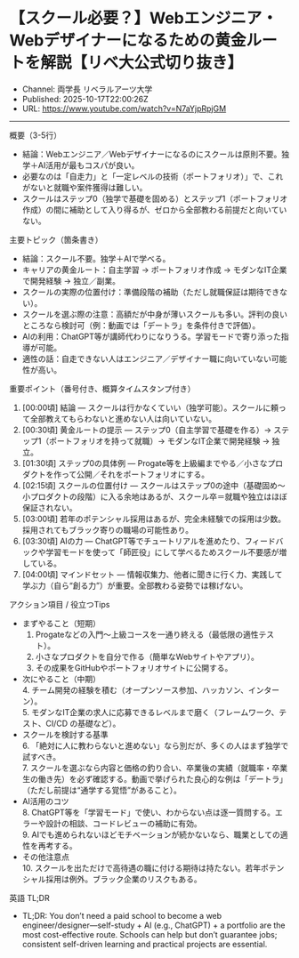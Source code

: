# 【スクール必要？】Webエンジニア・Webデザイナーになるための黄金ルートを解説【リベ大公式切り抜き】

- Channel: 両学長 リベラルアーツ大学
- Published: 2025-10-17T22:00:26Z
- URL: https://www.youtube.com/watch?v=N7aYjpRpjGM

---

概要（3-5行）
- 結論：Webエンジニア／Webデザイナーになるのにスクールは原則不要。独学＋AI活用が最もコスパが良い。  
- 必要なのは「自走力」と「一定レベルの技術（ポートフォリオ）」で、これがないと就職や案件獲得は難しい。  
- スクールはステップ0（独学で基礎を固める）とステップ1（ポートフォリオ作成）の間に補助として入り得るが、ゼロから全部教わる前提だと向いていない。

主要トピック（箇条書き）
- 結論：スクール不要。独学＋AIで学べる。  
- キャリアの黄金ルート：自主学習 → ポートフォリオ作成 → モダンなIT企業で開発経験 → 独立／副業。  
- スクールの実際の位置付け：準備段階の補助（ただし就職保証は期待できない）。  
- スクールを選ぶ際の注意：高額だが中身が薄いスクールも多い。評判の良いところなら検討可（例：動画では「デートラ」を条件付きで評価）。  
- AIの利用：ChatGPT等が講師代わりになりうる。学習モードで寄り添った指導が可能。  
- 適性の話：自走できない人はエンジニア／デザイナー職に向いていない可能性が高い。  

重要ポイント（番号付き、概算タイムスタンプ付き）
1. [00:00頃] 結論 — スクールは行かなくていい（独学可能）。スクールに頼って全部教えてもらわないと進めない人は向いていない。  
2. [00:30頃] 黄金ルートの提示 — ステップ0（自主学習で基礎を作る）→ ステップ1（ポートフォリオを持って就職）→ モダンなIT企業で開発経験 → 独立。  
3. [01:30頃] ステップ0の具体例 — Progate等を上級編までやる／小さなプロダクトを作って公開／それをポートフォリオにする。  
4. [02:15頃] スクールの位置付け — スクールはステップ0の途中（基礎固め〜小プロダクトの段階）に入る余地はあるが、スクール卒＝就職や独立はほぼ保証されない。  
5. [03:00頃] 若年のポテンシャル採用はあるが、完全未経験での採用は少数。採用されてもブラック寄りの職場の可能性あり。  
6. [03:30頃] AIの力 — ChatGPT等でチュートリアルを進めたり、フィードバックや学習モードを使って「師匠役」にして学べるためスクール不要感が増している。  
7. [04:00頃] マインドセット — 情報収集力、他者に聞きに行く力、実践して学ぶ力（自ら“創る力”）が重要。全部教わる姿勢では稼げない。  

アクション項目 / 役立つTips
- まずやること（短期）  
  1. Progateなどの入門〜上級コースを一通り終える（最低限の適性テスト）。  
  2. 小さなプロダクトを自分で作る（簡単なWebサイトやアプリ）。  
  3. その成果をGitHubやポートフォリオサイトに公開する。  
- 次にやること（中期）  
  4. チーム開発の経験を積む（オープンソース参加、ハッカソン、インターン）。  
  5. モダンなIT企業の求人に応募できるレベルまで磨く（フレームワーク、テスト、CI/CD の基礎など）。  
- スクールを検討する基準  
  6. 「絶対に人に教わらないと進めない」なら別だが、多くの人はまず独学で試すべき。  
  7. スクールを選ぶなら内容と価格の釣り合い、卒業後の実績（就職率・卒業生の働き先）を必ず確認する。動画で挙げられた良心的な例は「デートラ」（ただし前提は“通学する覚悟”があること）。  
- AI活用のコツ  
  8. ChatGPT等を「学習モード」で使い、わからない点は逐一質問する。エラーや設計の相談、コードレビューの補助に有効。  
  9. AIでも進められないほどモチベーションが続かないなら、職業としての適性を再考する。  
- その他注意点  
  10. スクールを出ただけで高待遇の職に付ける期待は持たない。若年ポテンシャル採用は例外。ブラック企業のリスクもある。

英語 TL;DR
- TL;DR: You don’t need a paid school to become a web engineer/designer—self-study + AI (e.g., ChatGPT) + a portfolio are the most cost-effective route. Schools can help but don’t guarantee jobs; consistent self-driven learning and practical projects are essential.
